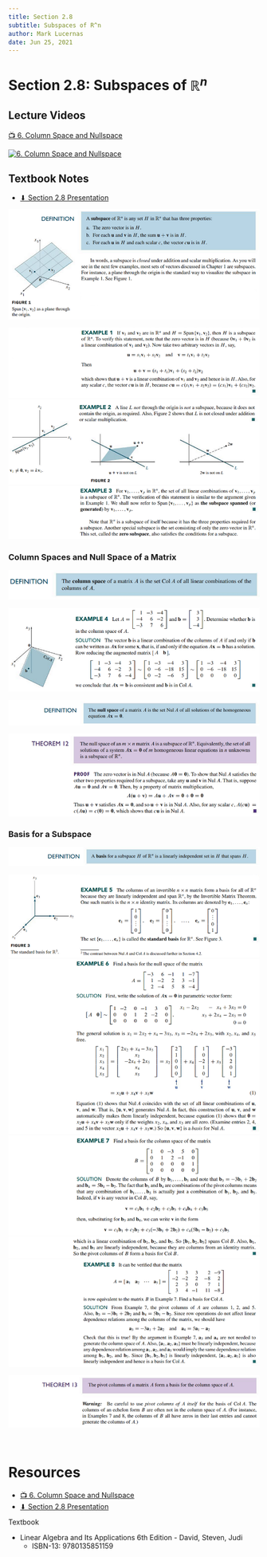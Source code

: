 ```yaml
---
title: Section 2.8
subtitle: Subspaces of R^n
author: Mark Lucernas
date: Jun 25, 2021
---
```



# Section 2.8: Subspaces of $\mathbb{R}^{n}$

## Lecture Videos

[📺 6. Column Space and Nullspace](https://www.youtube.com/watch?v=8o5Cmfpeo6g)

[<img src="https://img.youtube.com/vi/8o5Cmfpeo6g/0.jpg" alt="6. Column Space and Nullspace" width="200"/>](https://www.youtube.com/embed/8o5Cmfpeo6g "6. Column Space and Nullspace")

## Textbook Notes

- [⬇ Section 2.8 Presentation](file:../../../../../../files/summer-2021/MATH-254/notes/ch-2/sec_2-8/sec_2-8_presentation.pptx)

![Definition](../../../../../../files/summer-2021/MATH-254/notes/ch-2/sec_2-8/sec_2-8_definition_subspaces_of_rn.png)

![Example 1](../../../../../../files/summer-2021/MATH-254/notes/ch-2/sec_2-8/sec_2-8_example_1.png)
![Example 2](../../../../../../files/summer-2021/MATH-254/notes/ch-2/sec_2-8/sec_2-8_example_2.png)
![Example 3](../../../../../../files/summer-2021/MATH-254/notes/ch-2/sec_2-8/sec_2-8_example_3.png)

### Column Spaces and Null Space of a Matrix

![Definition 1](../../../../../../files/summer-2021/MATH-254/notes/ch-2/sec_2-8/sec_2-8_definition_column_spaces_and_null_space_of_a_matrix-1.png)

![Example 4](../../../../../../files/summer-2021/MATH-254/notes/ch-2/sec_2-8/sec_2-8_example_4.png)

![Definition 2](../../../../../../files/summer-2021/MATH-254/notes/ch-2/sec_2-8/sec_2-8_definition_column_spaces_and_null_space_of_a_matrix-2.png)

![Theorem 12](../../../../../../files/summer-2021/MATH-254/notes/ch-2/sec_2-8/sec_2-8_theorem_12.png)

### Basis for a Subspace

![Definition](../../../../../../files/summer-2021/MATH-254/notes/ch-2/sec_2-8/sec_2-8_definition_basis_for_a_subspace.png)

![Example 5](../../../../../../files/summer-2021/MATH-254/notes/ch-2/sec_2-8/sec_2-8_example_5.png)
![Example 6](../../../../../../files/summer-2021/MATH-254/notes/ch-2/sec_2-8/sec_2-8_example_6.png)
![Example 7.1](../../../../../../files/summer-2021/MATH-254/notes/ch-2/sec_2-8/sec_2-8_example_7-1.png)
![Example 7.2](../../../../../../files/summer-2021/MATH-254/notes/ch-2/sec_2-8/sec_2-8_example_7-2.png)
![Example 8](../../../../../../files/summer-2021/MATH-254/notes/ch-2/sec_2-8/sec_2-8_example_8.png)

![Theorem 13](../../../../../../files/summer-2021/MATH-254/notes/ch-2/sec_2-8/sec_2-8_theorem_13.png)

<br>

# Resources

- [📺 6. Column Space and Nullspace](https://www.youtube.com/watch?v=8o5Cmfpeo6g)
- [⬇ Section 2.8 Presentation](file:../../../../../../files/summer-2021/MATH-254/notes/ch-2/sec_2-8/sec_2-8_presentation.pptx)

Textbook

+ Linear Algebra and Its Applications 6th Edition - David, Steven, Judi
  + ISBN-13: 9780135851159

